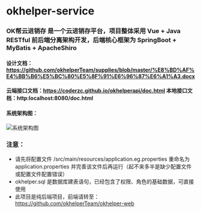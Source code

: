 # okhelper-service
### OK帮云进销存 是一个云进销存平台，项目整体采用 Vue + Java RESTful 前后端分离架构开发，后端核心框架为 SpringBoot + MyBatis + ApacheShiro

#### 设计文档：https://github.com/okhelperTeam/supplies/blob/master/%E8%BD%AF%E4%BB%B6%E5%BC%80%E5%8F%91%E6%96%87%E6%A1%A3.docx
#### 云端接口文档：https://coderzc.github.io/okhelperapi/doc.html 本地接口文档：http:localhost:8080/doc.html
#### 系统架构图：
![系统架构图](https://github.com/okhelperTeam/supplies/blob/master/picture/OK%E5%B8%AE%E7%B3%BB%E7%BB%9F%E6%9E%B6%E6%9E%84%E8%AE%BE%E8%AE%A1.png)

### 注意：
* 请先将配置文件 /src/main/resources/application.eg.properties 重命名为 application.properties 并完善该文件后再运行（起不来多半是缺少配置文件或配置文件配置错误）
* okhelper.sql 是数据库建表语句，已经包含了权限、角色的基础数据，可直接使用
* 此项目是纯后端项目，前端请转至：https://github.com/okhelperTeam/okhelper-web
